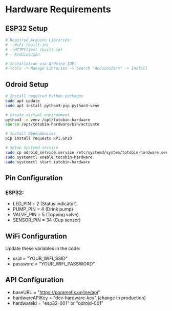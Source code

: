 # Hardware Requirements

## ESP32 Setup
```bash
# Required Arduino Libraries:
# - WiFi (built-in)
# - HTTPClient (built-in) 
# - ArduinoJson

# Installation via Arduino IDE:
# Tools -> Manage Libraries -> Search "ArduinoJson" -> Install
```

## Odroid Setup
```bash
# Install required Python packages
sudo apt update
sudo apt install python3-pip python3-venv

# Create virtual environment
python3 -m venv /opt/totobin-hardware
source /opt/totobin-hardware/bin/activate

# Install dependencies
pip install requests RPi.GPIO

# Setup systemd service
sudo cp odroid_service.service /etc/systemd/system/totobin-hardware.service
sudo systemctl enable totobin-hardware
sudo systemctl start totobin-hardware
```

## Pin Configuration

### ESP32:
- LED_PIN = 2 (Status indicator)
- PUMP_PIN = 4 (Drink pump)
- VALVE_PIN = 5 (Topping valve)
- SENSOR_PIN = 34 (Cup sensor)

## WiFi Configuration
Update these variables in the code:
- ssid = "YOUR_WIFI_SSID"
- password = "YOUR_WIFI_PASSWORD"

## API Configuration
- baseURL = "https://porametix.online/api"
- hardwareAPIKey = "dev-hardware-key" (change in production)
- hardwareId = "esp32-001" or "odroid-001"
